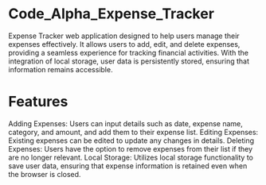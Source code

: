 # Code_Alpha_Expense_Tracker
Expense Tracker web application designed to help users manage their expenses effectively. It allows users to add, edit, and delete expenses, providing a seamless experience for tracking financial activities. With the integration of local storage, user data is persistently stored, ensuring that information remains accessible.
# Features
Adding Expenses: Users can input details such as date, expense name, category, and amount, and add them to their expense list.
Editing Expenses: Existing expenses can be edited to update any changes in details.
Deleting Expenses: Users have the option to remove expenses from their list if they are no longer relevant.
Local Storage: Utilizes local storage functionality to save user data, ensuring that expense information is retained even when the browser is closed.
